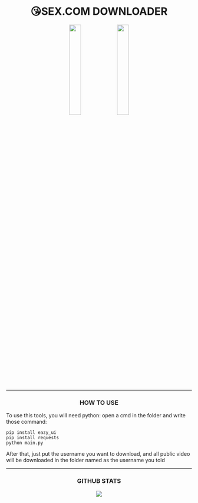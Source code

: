 <h1 align="center">😘SEX.COM DOWNLOADER</h1>

<div align="center">
<img src="https://media.discordapp.net/attachments/1052273885657182238/1057971829588893787/image.png?width=960&height=444" align="center" style="width: 25%" />
<img src="https://media.discordapp.net/attachments/1052273885657182238/1057972090139070474/image.png" align="center" style="width: 25%" />
</div>  

---

<h3 align="center">HOW TO USE</h3>
To use this tools, you will need python: open a cmd in the folder and write those command:

```
pip install eazy_ui
pip install requests
python main.py
```

After that, just put the username you want to download, and all public video will be downloaded in the folder named as the username you told

---

<h3 align="center">GITHUB STATS</h3>
<div align="center"><img src="https://github-readme-stats.vercel.app/api?username=Sysys242&show_icons=true&count_private=true&hide_border=true" align="center" /></div>
<br />